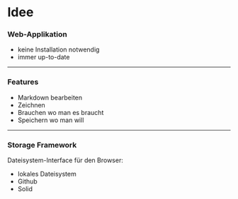 # Idee

### Web-Applikation

- keine Installation notwendig
- immer up-to-date

---

### Features

- Markdown bearbeiten
- Zeichnen
- Brauchen wo man es braucht
- Speichern wo man will

---

### Storage Framework

Dateisystem-Interface für den Browser:

- lokales Dateisystem
- Github
- Solid
